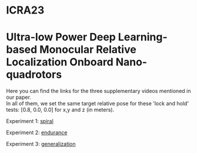 # ICRA23  
# Ultra-low Power Deep Learning-based Monocular Relative Localization Onboard Nano-quadrotors

Here you can find the links for the three supplementary videos mentioned in our paper.  
In all of them, we set the same target relative pose for these 'lock and hold' tests: [0.8, 0.0, 0.0] for x,y and z (in meters).

Experiment 1: [spiral](https://www.youtube.com/watch?v=CLw1m1-9dik)

Experiment 2: [endurance](https://www.youtube.com/watch?v=j1zyndcgycE)

Experiment 3: [generalization](https://www.youtube.com/watch?v=on91JzwVVgg)

